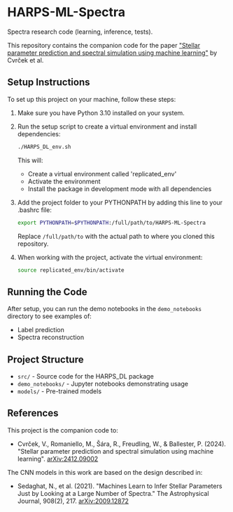 # HARPS-ML-Spectra
Spectra research code (learning, inference, tests).

This repository contains the companion code for the paper ["Stellar parameter prediction and spectral simulation using machine learning"](https://arxiv.org/abs/2412.09002) by Cvrček et al.

## Setup Instructions
To set up this project on your machine, follow these steps:

1. Make sure you have Python 3.10 installed on your system.

2. Run the setup script to create a virtual environment and install dependencies:
   ```bash
   ./HARPS_DL_env.sh
   ```
   This will:
   - Create a virtual environment called 'replicated_env'
   - Activate the environment
   - Install the package in development mode with all dependencies

3. Add the project folder to your PYTHONPATH by adding this line to your .bashrc file:
   ```bash
   export PYTHONPATH=$PYTHONPATH:/full/path/to/HARPS-ML-Spectra
   ```
   Replace `/full/path/to` with the actual path to where you cloned this repository.

4. When working with the project, activate the virtual environment:
   ```bash
   source replicated_env/bin/activate
   ```

## Running the Code
After setup, you can run the demo notebooks in the `demo_notebooks` directory to see examples of:
- Label prediction
- Spectra reconstruction

## Project Structure
- `src/` - Source code for the HARPS_DL package
- `demo_notebooks/` - Jupyter notebooks demonstrating usage
- `models/` - Pre-trained models

## References
This project is the companion code to:
- Cvrček, V., Romaniello, M., Šára, R., Freudling, W., & Ballester, P. (2024). "Stellar parameter prediction and spectral simulation using machine learning". [arXiv:2412.09002](https://arxiv.org/abs/2412.09002)

The CNN models in this work are based on the design described in:
- Sedaghat, N., et al. (2021). "Machines Learn to Infer Stellar Parameters Just by Looking at a Large Number of Spectra." The Astrophysical Journal, 908(2), 217. [arXiv:2009.12872](https://arxiv.org/abs/2009.12872)
